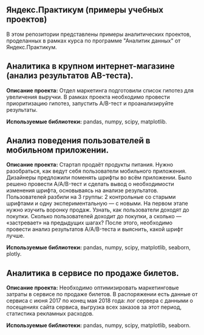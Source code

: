 ## Яндекс.Практикум (примеры учебных проектов)

В этом репозитории представлены примеры аналитических проектов, проделанных в рамках курса по программе "Аналитик данных" от Яндекс.Практикум.

## Аналитика в крупном интернет-магазине (анализ результатов AB-теста).
**Описание проекта:** Отдел маркетинга подготовили список гипотез для увеличения выручки. В рамках проекта необходимо провести приоритизацию гипотез, запустить A/B-тест и проанализируйте результаты.

**Используемые библиотеки:** pandas, numpy, scipy, matplotlib.

## Анализ поведения пользователей в мобильном приложении.
**Описание проекта:** Стартап продаёт продукты питания. Нужно разобраться, как ведут себя пользователи мобильного приложения. Дизайнеры предложили поменять шрифты во всём приложении. Было решено провести A/A/B-тест и сделать вывод о необходимости изменения шрифта, основываясь на анализе результатов. Пользователей разбили на 3 группы: 2 контрольные со старыми шрифтами и одну экспериментальную — с новыми. На первом этапе нужно изучить воронку продаж. Узнать, как пользователи доходят до покупки. Сколько пользователей доходит до покупки, а сколько — «застревает» на предыдущих шагах? После этого, необходимо провести анализ результатов A/A/B-теста и выяснить, какой шрифт лучше.

**Используемые библиотеки:** pandas, numpy, scipy, matplotlib, seaborn, plotly.

## Аналитика в сервисе по продаже билетов.
**Описание проекта:** Необходимо оптимизировать маркетинговые затраты в сервисе по продаже билетов. В распоряжении есть данные от сервиса с июня 2017 по конец мая 2018 года: лог сервера с данными о посещениях сайта сервиса, выгрузка всех заказов за этот период, статистика рекламных расходов.

**Используемые библиотеки:** pandas, numpy, scipy, matplotlib, seaborn.

